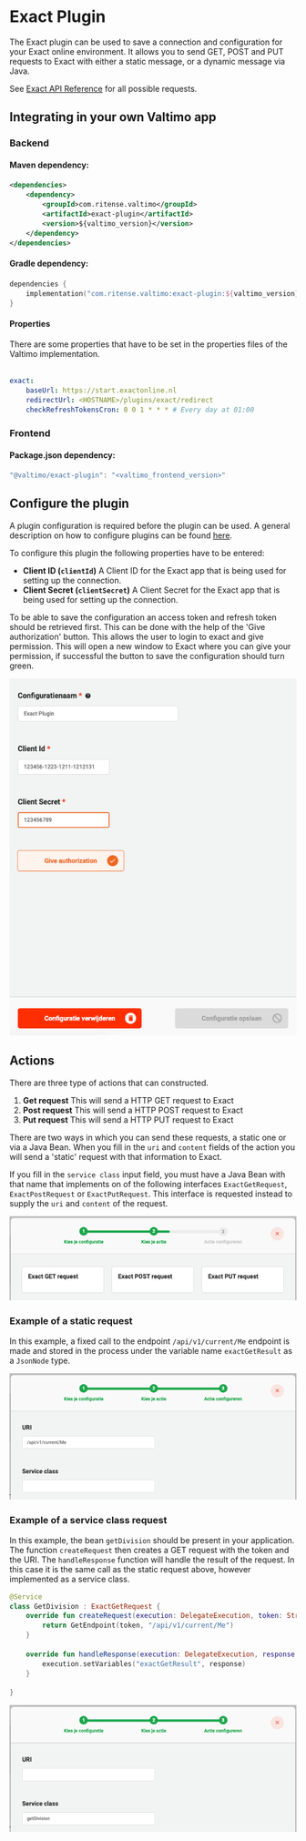 # Exact Plugin

The Exact plugin can be used to save a connection and configuration for your Exact online environment. It allows you to send GET, POST and PUT requests to Exact with either a static message, or a dynamic message via Java.

See [Exact API Reference](https://start.exactonline.nl/docs/HlpRestAPIResources.aspx) for all possible requests.

## Integrating in your own Valtimo app

### Backend

#### Maven dependency:

```xml
<dependencies>
    <dependency>
        <groupId>com.ritense.valtimo</groupId>
        <artifactId>exact-plugin</artifactId>
        <version>${valtimo_version}</version>
    </dependency>
</dependencies>
```

#### Gradle dependency:

```kotlin
dependencies {
    implementation("com.ritense.valtimo:exact-plugin:${valtimo_version}")
}
```

#### Properties

There are some properties that have to be set in the properties files of the Valtimo implementation.

```yaml

exact:
    baseUrl: https://start.exactonline.nl
    redirectUrl: <HOSTNAME>/plugins/exact/redirect
    checkRefreshTokensCron: 0 0 1 * * * # Every day at 01:00

```

### Frontend

#### Package.json dependency:

```javascript
"@valtimo/exact-plugin": "<valtimo_frontend_version>"
```

## Configure the plugin

A plugin configuration is required before the plugin can be used. A general description on how to configure plugins can be found [here](configure-plugin.md).

To configure this plugin the following properties have to be entered:

* **Client ID (`clientId`)** A Client ID for the Exact app that is being used for setting up the connection.
* **Client Secret (`clientSecret`)** A Client Secret for the Exact app that is being used for setting up the connection.

To be able to save the configuration an access token and refresh token should be retrieved first. This can be done with the help of the 'Give authorization' button. This allows the user to login to exact and give permission. This will open a new window to Exact where you can give your permission, if successful the button to save the configuration should turn green.

![img.png](../../using-valtimo/plugin/exact/img/configuration-screen.png)

## Actions

There are three type of actions that can constructed.

1. **Get request** This will send a HTTP GET request to Exact
2. **Post request** This will send a HTTP POST request to Exact
3. **Put request** This will send a HTTP PUT request to Exact

There are two ways in which you can send these requests, a static one or via a Java Bean. When you fill in the `uri` and `content` fields of the action you will send a 'static' request with that information to Exact.

If you fill in the `service class` input field, you must have a Java Bean with that name that implements on of the following interfaces `ExactGetRequest`, `ExactPostRequest` or `ExactPutRequest`. This interface is requested instead to supply the `uri` and `content` of the request.

![img.png](../../using-valtimo/plugin/exact/img/actions-screen.png)

### Example of a static request

In this example, a fixed call to the endpoint `/api/v1/current/Me` endpoint is made and stored in the process under the variable name `exactGetResult` as a `JsonNode` type.

![img.png](../../using-valtimo/plugin/exact/img/static-get-request.png)

### Example of a service class request

In this example, the bean `getDivision` should be present in your application. The function `createRequest` then creates a GET request with the token and the URI. The `handleResponse` function will handle the result of the request. In this case it is the same call as the static request above, however implemented as a service class.

```kotlin
@Service
class GetDivision : ExactGetRequest {
    override fun createRequest(execution: DelegateExecution, token: String): GetEndpoint {
        return GetEndpoint(token, "/api/v1/current/Me")
    }

    override fun handleResponse(execution: DelegateExecution, response: JsonNode) {
        execution.setVariables("exactGetResult", response)
    }

}
```

![img.png](../../using-valtimo/plugin/exact/img/service-class-get-request.png)
